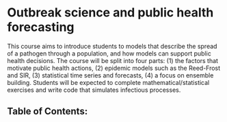 # Outbreak science and public health forecasting

This course aims to introduce students to models that describe the spread of a pathogen through a population, and how models can support public health decisions. The course will be split into four parts: (1) the factors that motivate public health actions, (2) epidemic models such as the Reed-Frost and SIR, (3) statistical time series and forecasts, (4) a focus on ensemble building. Students will be expected to complete mathematical/statistical exercises and write code that simulates infectious processes.

## Table of Contents:

```{tableofcontents}
```
